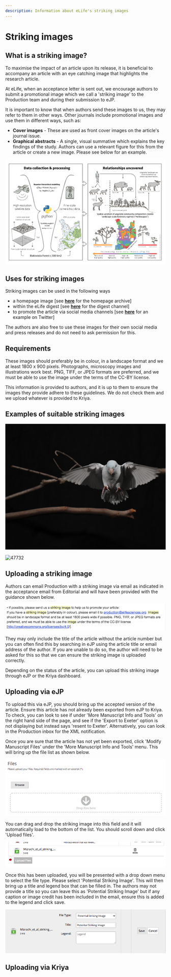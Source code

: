 ```yaml
---
description: Information about eLife's striking images
---
```


# Striking images

## **What is a striking image?** 

To maximise the impact of an article upon its release, it is beneficial to accompany an article with an eye catching image that highlights the research article. 

At eLife, when an acceptance letter is sent out, we encourage authors to submit a promotional image which we call a 'striking image' to the Production team and during their submission to eJP.

It is important to know that when authors send these images to us, they may refer to them in other ways. Other journals include promotional images and use them in different ways, such as: 

* **Cover images** - These are used as front cover images on the article's journal issue. 
* **Graphical abstracts** - A single, visual summative which explains the key findings of the study. Authors can use a relevant figure for this from the article or create a new image.  Please see below for an example. 

![This was submitted for 44937, though at eLife we do not typically include or host these on our website.](../../.gitbook/assets/bialowieza_graphical_abstract_proceso4-editado2.jpg)

## **Uses for striking images**

Striking images can be used in the following ways 

* a homepage image \[see [**here**](https://elifesciences.org/archive/2020) for the homepage archive\]
* within the eLife digest \[see [**here**](https://elifesciences.org/digests) for the digest channel\] 
* to promote the article via social media channels \[see [**here**](https://twitter.com/eLife/status/1278358999386259457) for an example on Twitter\]

The authors are also free to use these images for their own social media and press releases and do not need to ask permission for this. 

## **Requirements** 

These images should preferably be in colour, in a landscape format and we at least 1800 x 900 pixels. Photographs, microscopy images and illustrations work best. PNG, TIFF, or JPEG formats are preferred, and we must be able to use the image under the terms of the CC-BY license. 

This information is provided to authors, and it is up to them to ensure the images they provide adhere to these guidelines. We do not check them and we upload whatever is provided to Kriya. 

## Examples of suitable striking images

 

![46415](../../.gitbook/assets/46415-a_striking_image.png)

 

![47732](../../.gitbook/assets/47732-a_striking_image.jpg)

## Uploading a striking image 

Authors can email Production with a striking image via email as indicated in the acceptance email from Editorial and will have been provided with the guidance shown below.

![](../../.gitbook/assets/screen-shot-2020-07-02-at-13.49.22.png)

They may only include the title of the article without the article number but you can often find this by searching in eJP using the article title or email address of the author. If you are unable to do so, the author will need to be asked for this so that we can ensure the striking image is uploaded correctly. 

Depending on the status of the article, you can upload this striking image through eJP or the Kriya dashboard. 

## **Uploading via eJP** 

To upload this via eJP, you should bring up the accepted version of the article. Ensure this article has not already been exported from eJP to Kriya. To check, you can look to see if under  'More Manuscript Info and Tools' on the right hand side of the page, and see if the 'Export to Exeter' option is not displaying but instead says 'resent to Exeter'. Alternatively, you can look in the Production inbox for the XML notification.  

 Once you are sure that the article has not yet been exported, click 'Modify Manuscript Files' under the 'More Manuscript Info and Tools' menu. This will bring up the file list as shown below.  

![](../../.gitbook/assets/screen-shot-2020-07-02-at-13.58.59.png)

You can drag and drop the striking image into this field and it will automatically load to the bottom of the list. You should scroll down and click 'Upload files'.

![](../../.gitbook/assets/screen-shot-2020-07-02-at-14.00.51.png)

Once this has been uploaded, you will be presented with a drop down menu to select the file type. Please select 'Potential Striking Image'. This will then bring up a title and legend box that can be filled in. The authors may not provide a title so you can leave this as 'Potential Striking Image' but if any caption or image credit has been included in the email, ensure this is added to the legend and click save. 

![](../../.gitbook/assets/screen-shot-2020-07-02-at-14.02.01.png)



## Uploading via Kriya 









